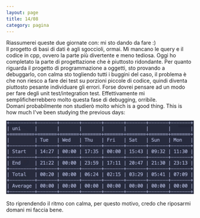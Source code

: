 ```yaml
--- 
layout: page
title: 14/08
category: pagina
---
```


Riassumerei queste due giornate con: mi sto dando da fare :)  
Il progetto di basi di dati è agli sgoccioli, ormai. Mi mancano le query e il
codice in cpp, ovvero la parte più divertente e meno tediosa. Oggi ho completato
la parte di progettazione che è piuttosto ridondante.
Per quanto riguarda il progetto di programmazione a oggetti, sto provando a
debuggarlo, con calma sto togliendo tutti i buggini del caso, il problema è che
non riesco a fare dei test su porzioni piccole di codice, quindi diventa
piuttosto pesante individuare gli errori. Forse dovrei pensare ad un modo per
fare degli unit test/integration test. Effettivamente mi semplificherrebbero
molto questa fase di debugging, orribile.  
Domani probabilmente non studierò molto which is a good thing. This is how much
I've been studying the previous days: 

![study_14-08-2023](assets/img/study_14-08-2023.png)

Sto riprendendo il ritmo con calma, per questo motivo, credo che riposarmi
domani mi faccia bene.
